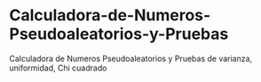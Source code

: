 # Calculadora-de-Numeros-Pseudoaleatorios-y-Pruebas
Calculadora de Numeros Pseudoaleatorios y Pruebas de varianza, uniformidad, Chi cuadrado
